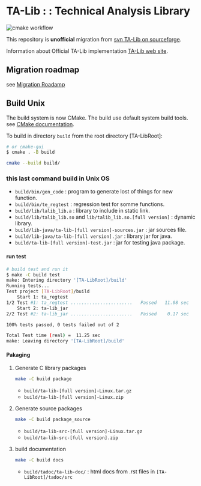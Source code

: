 # TA-Lib : : Technical Analysis Library

![cmake workflow](https://github.com/eric-lemesre/ta-lib-reloaded/actions/workflows/cmake.yml/badge.svg)

This repository is **unofficial** migration from [svn TA-Lib on sourceforge](http://ta-lib.svn.sourceforge.net/viewvc/ta-lib/trunk/ta-lib/).

Information about Official TA-Lib implementation [TA-Lib web site](http://ta-lib.org).

## Migration roadmap

see [Migration Roadamp](MigrationRoadMap.md)

## Build Unix

The build system is now CMake. The build use default system build tools. see [CMake documentation](https://cmake.org/documentation/).

To build in directory `build` from the root directory [TA-LibRoot]:

``` sh
# or cmake-gui
$ cmake . -B build
```

``` sh
cmake --build build/
```

### this last command build in Unix OS

* `build/bin/gen_code` : program to generate lost of things for new function.
* `build/bin/te_regtest` : regression test for somme functions.
* `build/lib/lalib_lib.a` : library to include in static link.
* `build/lib/talib_lib.so` and `lib/talib_lib.so.[full version]` : dynamic library.
* `build/lib-java/ta-lib-[full version]-sources.jar` : jar sources file.
* `build/lib-java/ta-lib-[full version].jar` : library jar for java.
* `build/ta-lib-[full version]-test.jar` : jar for testing java package.

#### run test

``` sh
# build test and run it
$ make -C build test
make: Entering directory '[TA-LibRoot]/build'
Running tests...
Test project [TA-LibRoot]/build
    Start 1: ta_regtest
1/2 Test #1: ta_regtest .......................   Passed   11.08 sec
    Start 2: ta-lib_jar
2/2 Test #2: ta-lib_jar .......................   Passed    0.17 sec

100% tests passed, 0 tests failed out of 2

Total Test time (real) =  11.25 sec
make: Leaving directory '[TA-LibRoot]/build'
```

#### Pakaging

1. Generate C library packages

    ``` sh
    make -C build package
    ```

    * `build/ta-lib-[full version]-Linux.tar.gz`
    * `build/ta-lib-[full version]-Linux.zip`

1. Generate source packages

    ``` sh
    make -C build package_source
    ```

    * `build/ta-lib-src-[full version]-Linux.tar.gz`
    * `build/ta-lib-src-[full version].zip`

1. build documentation

    ``` sh
    make -C build docs
    ```

    * `build/tadoc/ta-lib-doc/` : html docs from .rst files in `[TA-LibRoot]/tadoc/src`
